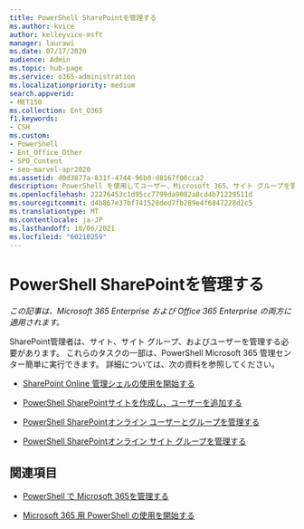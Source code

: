 ```yaml
---
title: PowerShell SharePointを管理する
ms.author: kvice
author: kelleyvice-msft
manager: laurawi
ms.date: 07/17/2020
audience: Admin
ms.topic: hub-page
ms.service: o365-administration
ms.localizationpriority: medium
search.appverid:
- MET150
ms.collection: Ent_O365
f1.keywords:
- CSH
ms.custom:
- PowerShell
- Ent_Office_Other
- SPO_Content
- seo-marvel-apr2020
ms.assetid: d0d3877a-831f-4744-96b0-d8167f06cca2
description: PowerShell を使用してユーザー、Microsoft 365、サイト グループを管理する方法について説明します。
ms.openlocfilehash: 22276453c1d95cc7799da9082a8cd4b71229511d
ms.sourcegitcommit: d4b867e37bf741528ded7fb289e4f6847228d2c5
ms.translationtype: MT
ms.contentlocale: ja-JP
ms.lasthandoff: 10/06/2021
ms.locfileid: "60210259"
---
```

# <a name="manage-sharepoint-with-powershell"></a>PowerShell SharePointを管理する

*この記事は、Microsoft 365 Enterprise および Office 365 Enterprise の両方に適用されます。*

SharePoint管理者は、サイト、サイト グループ、およびユーザーを管理する必要があります。 これらのタスクの一部は、PowerShell Microsoft 365 管理センター簡単に実行できます。 詳細については、次の資料を参照してください。

- [SharePoint Online 管理シェルの使用を開始する](/powershell/sharepoint/sharepoint-online/connect-sharepoint-online)

- [PowerShell SharePointサイトを作成し、ユーザーを追加する](create-sharepoint-sites-and-add-users-with-powershell.md)

- [PowerShell SharePointオンライン ユーザーとグループを管理する](manage-sharepoint-users-and-groups-with-powershell.md)

- [PowerShell SharePointオンライン サイト グループを管理する](manage-sharepoint-site-groups-with-powershell.md)

## <a name="see-also"></a>関連項目

- [PowerShell で Microsoft 365を管理する](manage-microsoft-365-with-microsoft-365-powershell.md)

- [Microsoft 365 用 PowerShell の使用を開始する](getting-started-with-microsoft-365-powershell.md)
